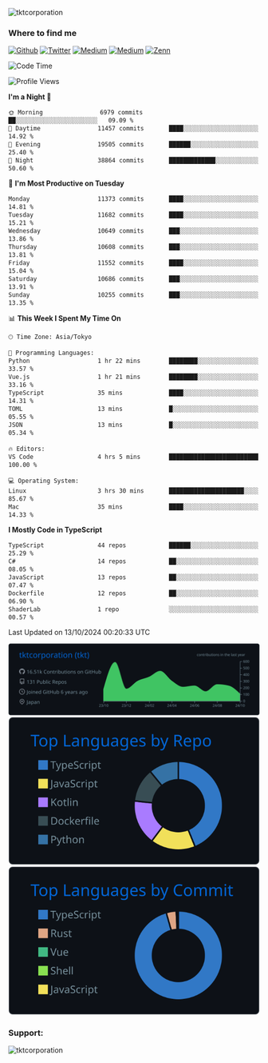 <p align="left"> <img src="https://komarev.com/ghpvc/?username=tktcorporation&label=Profile%20views&color=0e75b6&style=flat" alt="tktcorporation" /> </p>

<h3>Where to find me</h3>
<p>
<a href="https://github.com/tktcorporation" target="_blank"><img alt="Github" src="https://img.shields.io/badge/GitHub-%2312100E.svg?&style=for-the-badge&logo=Github&logoColor=white" /></a>
<a href="https://twitter.com/tktcorporation" target="_blank"><img alt="Twitter" src="https://img.shields.io/badge/twitter-%231DA1F2.svg?&style=for-the-badge&logo=twitter&logoColor=white" /></a>
<a href="https://www.linkedin.com/in/tktcorporation" target="_blank"><img alt="Medium" src="https://img.shields.io/badge/linkdin-0a66c2.svg?&style=for-the-badge&logo=linkedin&logoColor=white" /></a>
<a href="https://qiita.com/tktcorporation" target="_blank"><img alt="Medium" src="https://img.shields.io/badge/qiita-55C500.svg?&style=for-the-badge&logo=qiita&logoColor=white" /></a>
<a href="https://zenn.dev/tktcorporation" target="_blank"><img alt="Zenn" src="https://img.shields.io/badge/Zenn-3EA8FF.svg?&style=for-the-badge&logo=Zenn&logoColor=white" /></a>
</p>
  
<!--START_SECTION:waka-->
![Code Time](http://img.shields.io/badge/Code%20Time-1%2C788%20hrs%2020%20mins-blue)

![Profile Views](http://img.shields.io/badge/Profile%20Views-0-blue)

**I'm a Night 🦉** 

```text
🌞 Morning                6979 commits        ██░░░░░░░░░░░░░░░░░░░░░░░   09.09 % 
🌆 Daytime                11457 commits       ████░░░░░░░░░░░░░░░░░░░░░   14.92 % 
🌃 Evening                19505 commits       ██████░░░░░░░░░░░░░░░░░░░   25.40 % 
🌙 Night                  38864 commits       █████████████░░░░░░░░░░░░   50.60 % 
```
📅 **I'm Most Productive on Tuesday** 

```text
Monday                   11373 commits       ████░░░░░░░░░░░░░░░░░░░░░   14.81 % 
Tuesday                  11682 commits       ████░░░░░░░░░░░░░░░░░░░░░   15.21 % 
Wednesday                10649 commits       ███░░░░░░░░░░░░░░░░░░░░░░   13.86 % 
Thursday                 10608 commits       ███░░░░░░░░░░░░░░░░░░░░░░   13.81 % 
Friday                   11552 commits       ████░░░░░░░░░░░░░░░░░░░░░   15.04 % 
Saturday                 10686 commits       ███░░░░░░░░░░░░░░░░░░░░░░   13.91 % 
Sunday                   10255 commits       ███░░░░░░░░░░░░░░░░░░░░░░   13.35 % 
```


📊 **This Week I Spent My Time On** 

```text
🕑︎ Time Zone: Asia/Tokyo

💬 Programming Languages: 
Python                   1 hr 22 mins        ████████░░░░░░░░░░░░░░░░░   33.57 % 
Vue.js                   1 hr 21 mins        ████████░░░░░░░░░░░░░░░░░   33.16 % 
TypeScript               35 mins             ████░░░░░░░░░░░░░░░░░░░░░   14.31 % 
TOML                     13 mins             █░░░░░░░░░░░░░░░░░░░░░░░░   05.55 % 
JSON                     13 mins             █░░░░░░░░░░░░░░░░░░░░░░░░   05.34 % 

🔥 Editors: 
VS Code                  4 hrs 5 mins        █████████████████████████   100.00 % 

💻 Operating System: 
Linux                    3 hrs 30 mins       █████████████████████░░░░   85.67 % 
Mac                      35 mins             ████░░░░░░░░░░░░░░░░░░░░░   14.33 % 
```

**I Mostly Code in TypeScript** 

```text
TypeScript               44 repos            ██████░░░░░░░░░░░░░░░░░░░   25.29 % 
C#                       14 repos            ██░░░░░░░░░░░░░░░░░░░░░░░   08.05 % 
JavaScript               13 repos            ██░░░░░░░░░░░░░░░░░░░░░░░   07.47 % 
Dockerfile               12 repos            ██░░░░░░░░░░░░░░░░░░░░░░░   06.90 % 
ShaderLab                1 repo              ░░░░░░░░░░░░░░░░░░░░░░░░░   00.57 % 
```




 Last Updated on 13/10/2024 00:20:33 UTC
<!--END_SECTION:waka-->

[![](https://raw.githubusercontent.com/tktcorporation/tktcorporation/master/profile-summary-card-output/github_dark/0-profile-details.svg)](https://github.com/vn7n24fzkq/github-profile-summary-cards)
[![](https://raw.githubusercontent.com/tktcorporation/tktcorporation/master/profile-summary-card-output/github_dark/1-repos-per-language.svg)](https://github.com/vn7n24fzkq/github-profile-summary-cards) [![](https://raw.githubusercontent.com/tktcorporation/tktcorporation/master/profile-summary-card-output/github_dark/2-most-commit-language.svg)](https://github.com/vn7n24fzkq/github-profile-summary-cards)

<h3 align="left">Support:</h3>
<p><a href="https://www.buymeacoffee.com/tktcorporation"> <img align="left" src="https://cdn.buymeacoffee.com/buttons/v2/default-yellow.png" height="50" width="210" alt="tktcorporation" /></a></p><br><br>
